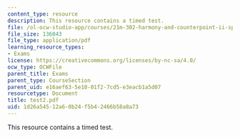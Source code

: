 ```yaml
---
content_type: resource
description: This resource contains a timed test.
file: /ol-ocw-studio-app/courses/21m-302-harmony-and-counterpoint-ii-spring-2005/1d26a54512a60b24f5b42466b58a8a73_test2.pdf
file_size: 136043
file_type: application/pdf
learning_resource_types:
- Exams
license: https://creativecommons.org/licenses/by-nc-sa/4.0/
ocw_type: OCWFile
parent_title: Exams
parent_type: CourseSection
parent_uid: e16aef63-5e10-01f2-7cd5-e3eacb1a5d07
resourcetype: Document
title: test2.pdf
uid: 1d26a545-12a6-0b24-f5b4-2466b58a8a73
---
```

This resource contains a timed test.